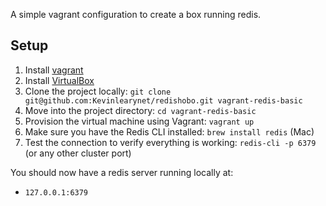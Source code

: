 A simple vagrant configuration to create a box running redis.

## Setup

1. Install [vagrant](http://www.vagrantup.com/)
1. Install [VirtualBox](https://www.virtualbox.org/wiki/Downloads)
1. Clone the project locally: `git clone git@github.com:Kevinlearynet/redishobo.git vagrant-redis-basic`
1. Move into the project directory: `cd vagrant-redis-basic`  
1. Provision the virtual machine using Vagrant: `vagrant up`
1. Make sure you have the Redis CLI installed: `brew install redis` (Mac)
1. Test the connection to verify everything is working: `redis-cli -p 6379` (or any other cluster port)

You should now have a redis server running locally at:

* `127.0.0.1:6379`